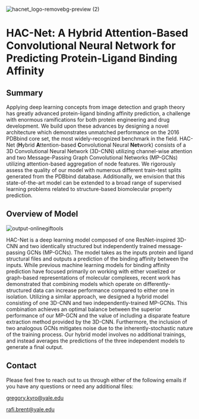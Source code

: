 ![hacnet_logo-removebg-preview (2)](https://user-images.githubusercontent.com/98780179/198727732-de8a6370-0086-4d1e-a827-e7de432f2716.png)

# HAC-Net: A Hybrid Attention-Based Convolutional Neural Network for Predicting Protein-Ligand Binding Affinity

## Summary
Applying deep learning concepts from image detection and graph theory has greatly advanced protein-ligand binding affinity prediction, a challenge with enormous ramifications for both protein engineering and drug development. We build upon these advances by designing a novel architecture which demonstrates unmatched performance on the 2016 PDBbind core set, the most widely-recognized benchmark in the field. HAC-Net (**H**ybrid **A**ttention-based **C**onvolutional Neural **Net**work) consists of a 3D Convolutional Neural Network (3D-CNN) utilizing channel-wise attention and two Message-Passing Graph Convolutional Networks (MP-GCNs) utilizing attention-based aggregation of node features. We rigorously assess the quality of our model with numerous different train-test splits generated from the PDBbind database. Additionally, we envision that this state-of-the-art model can be extended to a broad range of supervised learning problems related to structure-based biomolecular property prediction. 

## Overview of Model
![output-onlinegiftools](https://user-images.githubusercontent.com/98780179/198731404-aa721989-fb42-4c7c-af9f-923a3b855d54.gif)

HAC-Net is a deep learning model composed of one ResNet-inspired 3D-CNN and two identically structured but independently trained message-passing GCNs (MP-GCNs). The model takes as the inputs protein and ligand structural files and outputs a prediction of the binding affinity between the inputs. While previous machine learning models for binding affinity prediction have focused primarily on working with either voxelized or graph-based representations of molecular complexes, recent work has demonstrated that combining models which operate on differently-structured data can increase performance compared to either one in isolation. Utilizing a similar approach, we designed a hybrid model consisting of one 3D-CNN and two independently-trained MP-GCNs. This combination achieves an optimal balance between the superior performance of our MP-GCN and the value of including a disparate feature extraction method provided by the 3D-CNN. Furthermore, the inclusion of two analogous GCNs mitigates noise due to the inherently-stochastic nature of the training process. Our hybrid model involves no additional trainings, and instead averages the predictions of the three independent models to generate a final output.


## Contact
Please feel free to reach out to us through either of the following emails if you have any questions or need any additional files:

gregory.kyro@yale.edu

rafi.brent@yale.edu
